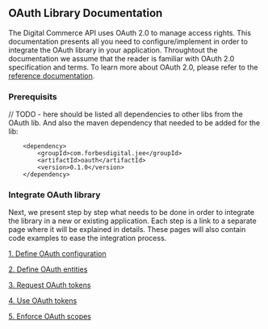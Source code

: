 
OAuth Library Documentation
---

The Digital Commerce API uses OAuth 2.0 to manage access rights. 
This documentation presents all you need to configure/implement in order to integrate the OAuth library in your application. Throughtout the documentation we assume that the reader is familiar with OAuth 2.0 specification and terms. To learn more about OAuth 2.0, please refer to the <a href="http://tools.ietf.org/html/rfc6749" target="_blank">reference documentation</a>.

### Prerequisits

// TODO - here should be listed all dependencies to other libs from the OAuth lib. And also the maven dependency that needed to be added for the lib:

```
	<dependency>
		<groupId>com.forbesdigital.jee</groupId>
		<artifactId>oauth</artifactId>
		<version>0.1.0</version>
	</dependency>	 
```

### Integrate OAuth library

Next, we present step by step what needs to be done in order to integrate the library in a new or existing application. Each step is a link to a separate page where it will be explained in details. These pages will also contain code examples to ease the integration process.
 

[1. Define OAuth configuration](define-oauth-configuration.md)

[2. Define OAuth entities](define-oauth-entities.md)

[3. Request OAuth tokens](request-oauth-tokens.md)

[4. Use OAuth tokens](use-oath-tokens.md)

[5. Enforce OAuth scopes](enforce-oauth-scopes.md)

